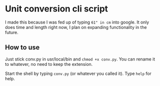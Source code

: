 # Unit conversion cli script
I made this because I was fed up of typing `61" in cm` into google. It only does time and length right now, I plan on expanding functionality in the future. 

## How to use
Just stick conv.py in usr/local/bin and `chmod +x conv.py`. 
You can rename it to whatever, no need to keep the extension. 

Start the shell by typing `conv.py` (or whatever you called it). Type `help` for help. 
